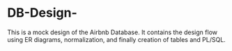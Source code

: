 # DB-Design-
This is a mock design of the Airbnb Database. It contains the design flow using ER diagrams, normalization, and finally creation of tables and PL/SQL.
